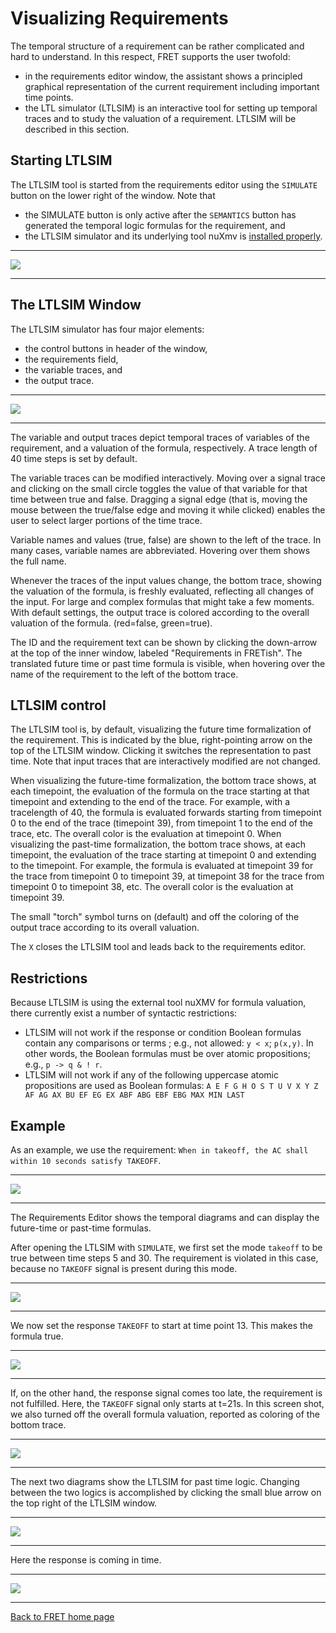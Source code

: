 <!-- ltlsim.md -->

# Visualizing Requirements

The temporal structure of a requirement can be rather complicated
and hard to understand.
In this respect, FRET supports the user twofold:
* in the requirements editor window, the assistant shows a principled
graphical representation of the current requirement including
important time points.
* the LTL simulator (LTLSIM) is an interactive tool for setting up temporal
traces and to study the valuation of a requirement. LTLSIM will be
described in this section.

## Starting LTLSIM
The LTLSIM tool is started from the requirements editor using the
`SIMULATE` button on the lower right of the window.
Note that
* the SIMULATE button is only active after the `SEMANTICS` button has
generated the temporal logic formulas for the requirement, and
* the LTLSIM simulator and its underlying tool nuXmv is [installed properly](./installingFRET/installationInstructions.md).

***
<img src="../screen_shots/ltlsim_reqeditor.png">

***

## The LTLSIM Window
The LTLSIM simulator has four major elements:
* the control buttons in header of the window,
* the requirements field,
* the variable traces, and
* the output trace.
***
<img src="../screen_shots/ltlsim_main.png">

***

The variable and output traces depict temporal traces of variables of the requirement, and a valuation of the formula, respectively.
A trace length of 40 time steps is set by default.

The variable traces can be modified interactively. Moving over a signal
trace and clicking on the small circle toggles the value of that variable
for that time between true and false.
Dragging a signal edge (that is, moving the mouse between the true/false
edge and moving it while clicked) enables the user to select larger
portions of the time trace.

Variable names and values (true, false) are shown to the left of the trace.
In many cases, variable names are abbreviated. Hovering over them shows
the full name.

Whenever the traces of the input values change, the bottom trace, showing
the valuation of the formula, is freshly evaluated, reflecting all
changes of the input. For large and complex formulas that might take
a few moments. With default settings, the output trace is colored according to the overall valuation of the formula. (red=false, green=true).

The ID and the requirement text can be shown by clicking the
down-arrow at the top of the inner window, labeled "Requirements in FRETish".
The translated future time or past time formula is visible, when hovering over the name of the requirement to the left of the bottom trace.

## LTLSIM control
The LTLSIM tool is, by default, visualizing the future time formalization
of the requirement. This is indicated by the blue, right-pointing arrow
on the top of the LTLSIM window.
Clicking it switches the representation to past time.
Note that input traces that are interactively modified are not changed.

When visualizing the future-time formalization, the bottom trace shows, at
each timepoint, the evaluation of the formula on the trace starting at that
timepoint and extending to the end of the trace. For example, with a
tracelength of 40, the formula is evaluated forwards starting from timepoint
0 to the end of the trace (timepoint 39), from timepoint 1 to the end of the
trace, etc. The overall color is the evaluation at timepoint 0. When
visualizing the past-time formalization, the bottom trace shows, at each
timepoint, the evaluation of the trace starting at timepoint 0 and extending
to the timepoint. For example, the formula is evaluated at timepoint 39 for
the trace from timepoint 0 to timepoint 39, at timepoint 38 for the trace
from timepoint 0 to timepoint 38, etc. The overall color is the evaluation
at timepoint 39.

The small "torch" symbol turns on (default) and off the coloring of the
output trace according to its overall valuation.

The `X` closes the LTLSIM tool and leads back to the requirements editor.

## Restrictions

Because LTLSIM is using the external tool nuXMV for formula valuation, there currently exist a number of syntactic restrictions:
* LTLSIM will not work if the response or condition Boolean formulas contain any comparisons or terms ; e.g., not allowed: `y < x`; `p(x,y)`. In other words, the Boolean formulas must be over atomic propositions; e.g., `p -> q & ! r`.
* LTLSIM will not work if any of the following uppercase atomic
propositions are used as Boolean formulas:
`A E F G H O S T U V X Y Z AF AG AX BU EF EG EX ABF ABG EBF EBG MAX MIN LAST`

## Example

As an example, we use the requirement:
`When in takeoff, the AC shall within 10 seconds satisfy TAKEOFF`.
***
<img src="../screen_shots/ltlsim_SC1.png">

***

The Requirements Editor shows the temporal diagrams and can display the
future-time or past-time formulas.

After opening the LTLSIM with `SIMULATE`, we first set the
mode `takeoff` to be true between time steps 5 and 30.
The requirement is violated in this case, because no `TAKEOFF` signal
is present during this mode.
***
<img src="../screen_shots/ltlsim_SC2.png">

***

We now set the response `TAKEOFF` to start at time point 13. This
makes the formula true.
***
<img src="../screen_shots/ltlsim_SC4.png">

***

If, on the other hand, the response signal comes too late, the
requirement is not fulfilled. Here, the `TAKEOFF` signal only starts
at t=21s. In this screen shot, we also turned off the overall
formula valuation, reported as coloring of the bottom trace.
***
<img src="../screen_shots/ltlsim_SC5.png">

***

The next two diagrams show the LTLSIM for past time logic. Changing between
the two logics is accomplished by clicking the small blue arrow on the top right
of the LTLSIM window.

***
<img src="../screen_shots/ltlsim_SC6.png">

***

Here the response is coming in time.

***
<img src="../screen_shots/ltlsim_SC7.png">

***

[Back to FRET home page](../userManual.md)
